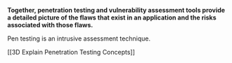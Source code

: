 **Together, penetration testing and vulnerability assessment tools provide a detailed picture of the flaws that exist in an application and the risks associated with those flaws.**

Pen testing is an intrusive assessment technique.

[[3D Explain Penetration Testing Concepts]]